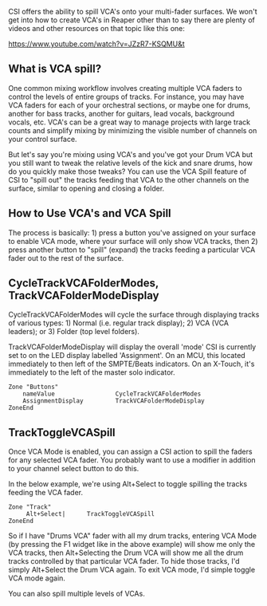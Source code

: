 CSI offers the ability to spill VCA's onto your multi-fader surfaces. We won't get into how to create VCA's in Reaper other than to say there are plenty of videos and other resources on that topic like this one:

https://www.youtube.com/watch?v=JZzR7-KSQMU&t

## What is VCA spill? 
One common mixing workflow involves creating multiple VCA faders to control the levels of entire groups of tracks. For instance, you may have VCA faders for each of your orchestral sections, or maybe one for drums, another for bass tracks, another for guitars, lead vocals, background vocals, etc. VCA's can be a great way to manage projects with large track counts and simplify mixing by minimizing the visible number of channels on your control surface.

But let's say you're mixing using VCA's and you've got your Drum VCA but you still want to tweak the relative levels of the kick and snare drums, how do you quickly make those tweaks? You can use the VCA Spill feature of CSI to "spill out" the tracks feeding that VCA to the other channels on the surface, similar to opening and closing a folder.

## How to Use VCA's and VCA Spill
The process is basically: 1) press a button you've assigned on your surface to enable VCA mode, where your surface will only show VCA tracks, then 2) press another button to "spill" (expand) the tracks feeding a particular VCA fader out to the rest of the surface.

## CycleTrackVCAFolderModes, TrackVCAFolderModeDisplay
CycleTrackVCAFolderModes will cycle the surface through displaying tracks of various types: 1) Normal (i.e. regular track display); 2) VCA (VCA leaders); or 3) Folder (top level folders).

TrackVCAFolderModeDisplay will display the overall 'mode' CSI is currently set to on the LED display labelled 'Assignment'. On an MCU, this located immediately to then left of the SMPTE/Beats indicators. On an X-Touch, it's immediately to the left of the master solo indicator.
```
Zone "Buttons"
    nameValue                 CycleTrackVCAFolderModes
    AssignmentDisplay         TrackVCAFolderModeDisplay
ZoneEnd
```

## TrackToggleVCASpill
Once VCA Mode is enabled, you can assign a CSI action to spill the faders for any selected VCA fader. You probably want to use a modifier in addition to your channel select button to do this. 

In the below example, we're using Alt+Select to toggle spilling the tracks feeding the VCA fader.
```` 
Zone "Track"
     Alt+Select|      TrackToggleVCASpill
ZoneEnd
```` 

So if I have "Drums VCA" fader with all my drum tracks, entering VCA Mode (by pressing the F1 widget like in the above example) will show me only the VCA tracks, then Alt+Selecting the Drum VCA will show me all the drum tracks controlled by that particular VCA fader. To hide those tracks, I'd simply Alt+Select the Drum VCA again. To exit VCA mode, I'd simple toggle VCA mode again.

You can also spill multiple levels of VCAs.